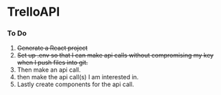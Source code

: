 # TrelloAPI

### To Do
1. ~~Generate a React project~~
2. ~~Set up .env so that I can make api calls without compromising my key when I push files into git.~~
3. Then make an api call.
4. then make the api call(s) I am interested in.
5. Lastly create components for the api call.